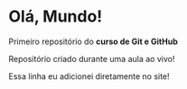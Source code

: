 # Olá, Mundo!
 Primeiro repositório do **curso de Git e GitHub**

 Repositório criado durante uma aula ao vivo!

 Essa linha eu adicionei diretamente no site!
